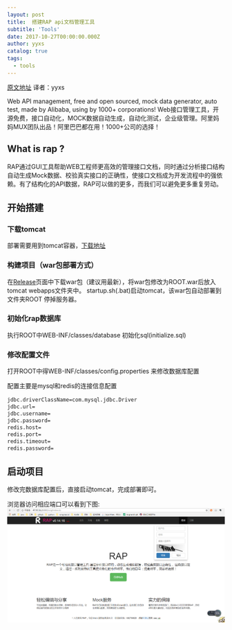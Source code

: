 ```yaml
---
layout: post
title:  搭建RAP api文档管理工具
subtitle: 'Tools'
date: 2017-10-27T00:00:00.000Z
author: yyxs
catalog: true
tags:
  - tools
---
```


[原文地址](https://github.com/thx/RAP "RAP api文档管理工具") 译者：yyxs

Web API management, free and open sourced, mock data generator, auto test, made by Alibaba, using by 1000+ corporations! Web接口管理工具，开源免费，接口自动化，MOCK数据自动生成，自动化测试，企业级管理。阿里妈妈MUX团队出品！阿里巴巴都在用！1000+公司的选择！

## What is rap ?

RAP通过GUI工具帮助WEB工程师更高效的管理接口文档，同时通过分析接口结构自动生成Mock数据、校验真实接口的正确性，使接口文档成为开发流程中的强依赖。有了结构化的API数据，RAP可以做的更多，而我们可以避免更多重复劳动。

## 开始搭建

### 下载tomcat

部署需要用到tomcat容器，[下载地址](https://tomcat.apache.org/download-70.cgi)

### 构建项目（war包部署方式）

在[Release](https://github.com/thx/RAP/releases)页面中下载war包（建议用最新），将war包修改为ROOT.war后放入tomcat webapps文件夹中。 startup.sh(.bat)启动tomcat，该war包自动部署到文件夹ROOT 停掉服务器。

### 初始化rap数据库

执行ROOT中WEB-INF/classes/database 初始化sql(initialize.sql)

### 修改配置文件

打开ROOT中得WEB-INF/classes/config.properties 来修改数据库配置

配置主要是mysql和redis的连接信息配置

```properties
jdbc.driverClassName=com.mysql.jdbc.Driver
jdbc.url=
jdbc.username=
jdbc.password=
redis.host=
redis.port=
redis.timeout=
redis.password=
```
## 启动项目

修改完数据库配置后，直接启动tomcat，完成部署即可。

浏览器访问相应端口可以看到下图:
![avatar](/img/rap-index.png)

